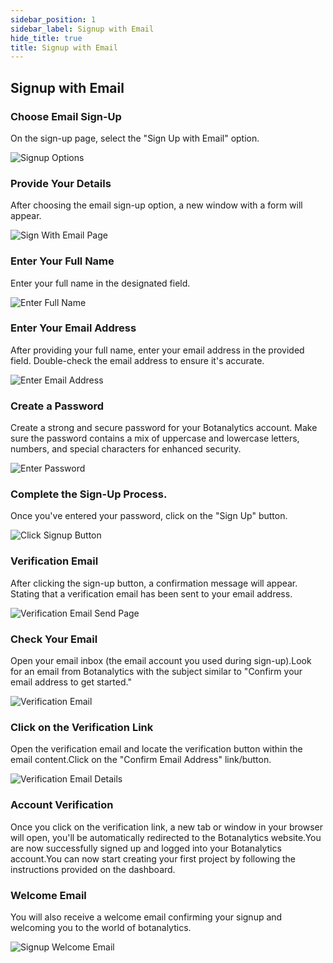 ```yaml
---
sidebar_position: 1
sidebar_label: Signup with Email
hide_title: true
title: Signup with Email
---
```


## Signup with Email

### Choose Email Sign-Up

On the sign-up page, select the "Sign Up with Email" option.

![Signup Options](@site/static/img/signup/signup-with-email.png)

### Provide Your Details
 
After choosing the email sign-up option, a new window with a form will appear.

![Sign With Email Page](@site/static/img/signup/signup-with-email-page.png)

### Enter Your Full Name 

Enter your full name in the designated field.

![Enter Full Name](@site/static/img/signup/signup-with-email-full-name.png)

### Enter Your Email Address

After providing your full name, enter your email address in the provided field. Double-check the email address to ensure it's accurate.

![Enter Email Address](@site/static/img/signup/signup-with-email-enter-email.png)

### Create a Password

Create a strong and secure password for your Botanalytics account. Make sure the password contains a mix of uppercase and lowercase letters, numbers, and special characters for enhanced security.

![Enter Password](@site/static/img/signup/signup-with-email-password.png)

### Complete the Sign-Up Process. 

Once you've entered your password, click on the "Sign Up"  button.

![Click Signup Button](@site/static/img/signup/signup-with-email-click-signup-button.png)

### Verification Email

After clicking the sign-up button, a confirmation message will appear. Stating that a verification email has been sent to your email address.

![Verification Email Send Page](@site/static/img/signup/signup-email-verification-page.png)

### Check Your Email

Open your email inbox (the email account you used during sign-up).Look for an email from Botanalytics with the subject similar to "Confirm your email address to get started."

![Verification Email](@site/static/img/signup/signup-email-verification-email.png)

### Click on the Verification Link

Open the verification email and locate the verification button within the email content.Click on the  "Confirm Email Address" link/button.

![Verification Email Details](@site/static/img/signup/signup-with-email-confirm-email-button.png)

### Account Verification

Once you click on the verification link, a new tab or window in your browser will open, you'll be automatically redirected to the Botanalytics website.You are now successfully signed up and logged into your Botanalytics account.You can now start creating your first project by following the instructions provided on the dashboard.

### Welcome Email

You will also receive a welcome email confirming your signup and welcoming you to the world of botanalytics.

![Signup Welcome Email](@site/static/img/signup/signup-welcome-email.png)

